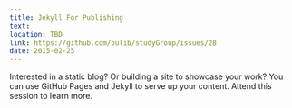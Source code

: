 ```yaml
---
title: Jekyll For Publishing
text: 
location: TBD 
link: https://github.com/bulib/studyGroup/issues/28
date: 2015-02-25
---
```


Interested in a static blog? Or building a site to showcase your work? You can use GitHub Pages and Jekyll to serve up your content. Attend this session to learn more. 